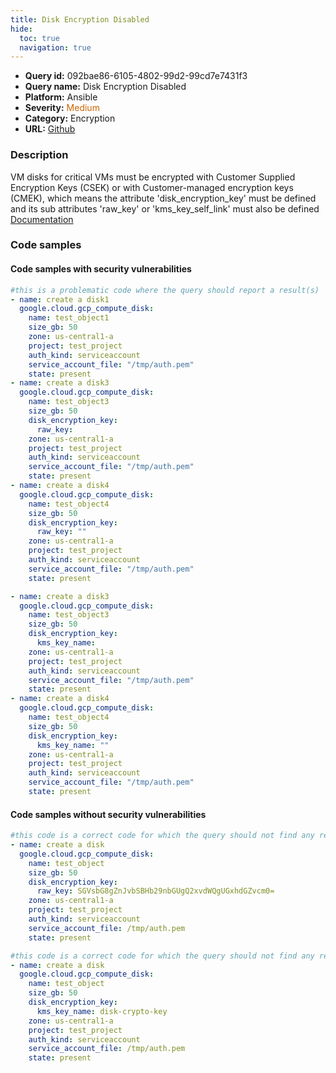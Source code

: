 ```yaml
---
title: Disk Encryption Disabled
hide:
  toc: true
  navigation: true
---
```


<style>
  .highlight .hll {
    background-color: #ff171742;
  }
  .md-content {
    max-width: 1100px;
    margin: 0 auto;
  }
</style>

-   **Query id:** 092bae86-6105-4802-99d2-99cd7e7431f3
-   **Query name:** Disk Encryption Disabled
-   **Platform:** Ansible
-   **Severity:** <span style="color:#C60">Medium</span>
-   **Category:** Encryption
-   **URL:** [Github](https://github.com/Checkmarx/kics/tree/master/assets/queries/ansible/gcp/disk_encryption_disabled)

### Description
VM disks for critical VMs must be encrypted with Customer Supplied Encryption Keys (CSEK) or with Customer-managed encryption keys (CMEK), which means the attribute 'disk_encryption_key' must be defined and its sub attributes 'raw_key' or 'kms_key_self_link' must also be defined<br>
[Documentation](https://docs.ansible.com/ansible/latest/collections/google/cloud/gcp_compute_disk_module.html)

### Code samples
#### Code samples with security vulnerabilities
```yaml title="Positive test num. 1 - yaml file" hl_lines="27 3 15"
#this is a problematic code where the query should report a result(s)
- name: create a disk1
  google.cloud.gcp_compute_disk:
    name: test_object1
    size_gb: 50
    zone: us-central1-a
    project: test_project
    auth_kind: serviceaccount
    service_account_file: "/tmp/auth.pem"
    state: present
- name: create a disk3
  google.cloud.gcp_compute_disk:
    name: test_object3
    size_gb: 50
    disk_encryption_key:
      raw_key:
    zone: us-central1-a
    project: test_project
    auth_kind: serviceaccount
    service_account_file: "/tmp/auth.pem"
    state: present
- name: create a disk4
  google.cloud.gcp_compute_disk:
    name: test_object4
    size_gb: 50
    disk_encryption_key:
      raw_key: ""
    zone: us-central1-a
    project: test_project
    auth_kind: serviceaccount
    service_account_file: "/tmp/auth.pem"
    state: present

```
```yaml title="Positive test num. 2 - yaml file" hl_lines="17 5"
- name: create a disk3
  google.cloud.gcp_compute_disk:
    name: test_object3
    size_gb: 50
    disk_encryption_key:
      kms_key_name:
    zone: us-central1-a
    project: test_project
    auth_kind: serviceaccount
    service_account_file: "/tmp/auth.pem"
    state: present
- name: create a disk4
  google.cloud.gcp_compute_disk:
    name: test_object4
    size_gb: 50
    disk_encryption_key:
      kms_key_name: ""
    zone: us-central1-a
    project: test_project
    auth_kind: serviceaccount
    service_account_file: "/tmp/auth.pem"
    state: present

```


#### Code samples without security vulnerabilities
```yaml title="Negative test num. 1 - yaml file"
#this code is a correct code for which the query should not find any result
- name: create a disk
  google.cloud.gcp_compute_disk:
    name: test_object
    size_gb: 50
    disk_encryption_key:
      raw_key: SGVsbG8gZnJvbSBHb29nbGUgQ2xvdWQgUGxhdGZvcm0=
    zone: us-central1-a
    project: test_project
    auth_kind: serviceaccount
    service_account_file: /tmp/auth.pem
    state: present

```
```yaml title="Negative test num. 2 - yaml file"
#this code is a correct code for which the query should not find any result
- name: create a disk
  google.cloud.gcp_compute_disk:
    name: test_object
    size_gb: 50
    disk_encryption_key:
      kms_key_name: disk-crypto-key
    zone: us-central1-a
    project: test_project
    auth_kind: serviceaccount
    service_account_file: /tmp/auth.pem
    state: present

```
